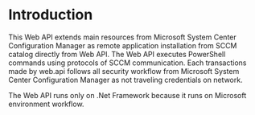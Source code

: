 # Introduction 
This Web API extends main resources from Microsoft System Center Configuration Manager as remote application installation from SCCM catalog directly from Web API.
The Web API executes PowerShell commands using protocols of SCCM communication.
Each transactions made by web.api follows all security workflow from Microsoft System Center Configuration Manager as not traveling credentials on network.

The Web API runs only on .Net Framework because it runs on Microsoft environment workflow.
